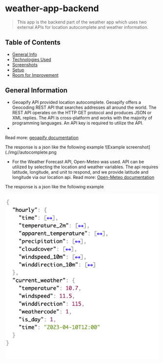 # weather-app-backend
> This app is the backend part of the weather app which uses two external APIs for location autocomplete and weather information.

## Table of Contents
* [General Info](#general-information)
* [Technologies Used](#technologies-used)
* [Screenshots](#screenshots)
* [Setup](#setup)
* [Room for Improvement](#room-for-improvement)
<!-- * [License](#license) -->


## General Information
- Geoapify API provided location autocomplete. Geoapify offers a Geocoding REST API that searches addresses all around the world. The REST API operates on the HTTP GET protocol and produces JSON or XML replies. The API is cross-platform and works with the majority of programming languages. An API key is required to utilize the API.
- 
Read more: [geoapify documentation](https://apidocs.geoapify.com/docs/geocoding/forward-geocoding/#about)


The response is a json like the following example
![Example screenshot](./img//autocomplete.png


- For the Weather Forecast API, Open-Meteo was used. API can be utilized by selecting the location and weather variables.
The api requires latitude, longitude, and unit to respond, and we provide latitude and longitude via our location api.
Read more: [Open-Meteo documentation](https://open-meteo.com/en/docs)

The response is a json like the following example

![Example screenshot](./img/weather.png)



<!-- You don't have to answer all the questions - just the ones relevant to your project. -->





<!-- Optional -->
<!-- ## License -->
<!-- This project is open source and available under the [... License](). -->

<!-- You don't have to include all sections - just the one's relevant to your project -->